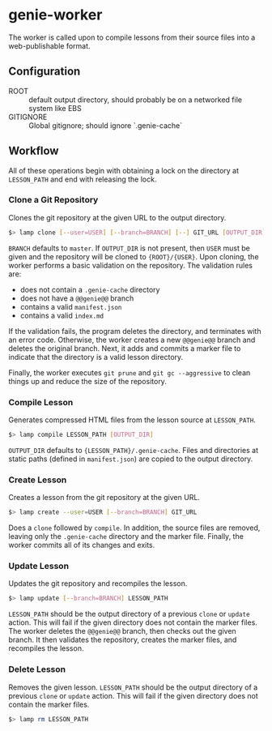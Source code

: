 # genie-worker
The worker is called upon to compile lessons from their source files into a web-publishable format.

## Configuration
<dl>
  <dt>ROOT</dt>
  <dd>default output directory, should probably be on a networked file system like EBS</dd>
  <dt>GITIGNORE</dt>
  <dd>Global gitignore; should ignore `.genie-cache`</dd>
</dl>

## Workflow
All of these operations begin with obtaining a lock on the directory at `LESSON_PATH` and end with releasing the lock.

### Clone a Git Repository
Clones the git repository at the given URL to the output directory.

```sh
$> lamp clone [--user=USER] [--branch=BRANCH] [--] GIT_URL [OUTPUT_DIR]
```

`BRANCH` defaults to `master`. If `OUTPUT_DIR` is not present, then `USER` must be given and the repository will be
cloned to `{ROOT}/{USER}`. Upon cloning, the worker performs a basic validation on the repository. The validation rules
are:

- does not contain a `.genie-cache` directory
- does not have a `@@genie@@` branch
- contains a valid `manifest.json`
- contains a valid `index.md`

If the validation fails, the program deletes the directory, and terminates with an error code. Otherwise, the
worker creates a new `@@genie@@` branch and deletes the original branch. Next, it adds and commits a marker file to
indicate that the directory is a valid lesson directory.

Finally, the worker executes `git prune` and `git gc --aggressive` to clean things up and reduce the size of the
repository.

### Compile Lesson
Generates compressed HTML files from the lesson source at `LESSON_PATH`.

```sh
$> lamp compile LESSON_PATH [OUTPUT_DIR]
```

`OUTPUT_DIR` defaults to `{LESSON_PATH}/.genie-cache`. Files and directories at static paths (defined in `manifest.json`)
are copied to the output directory.

### Create Lesson
Creates a lesson from the git repository at the given URL.

```sh
$> lamp create --user=USER [--branch=BRANCH] GIT_URL
```

Does a `clone` followed by `compile`. In addition, the source files are removed, leaving only the `.genie-cache`
directory and the marker file. Finally, the worker commits all of its changes and exits.

### Update Lesson
Updates the git repository and recompiles the lesson.

```sh
$> lamp update [--branch=BRANCH] LESSON_PATH
```

`LESSON_PATH` should be the output directory of a previous `clone` or `update` action. This will fail if the given
directory does not contain the marker files. The worker deletes the `@@genie@@` branch, then checks out the given
branch. It then validates the repository, creates the marker files, and recompiles the lesson.

### Delete Lesson
Removes the given lesson. `LESSON_PATH` should be the output directory of a previous `clone` or `update` action. This
will fail if the given directory does not contain the marker files.

```sh
$> lamp rm LESSON_PATH
```
